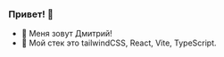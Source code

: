 ### Привет! 👋
 - 🌱 Меня зовут Дмитрий!
 - 🥑 Мой стек это tailwindCSS, React, Vite, TypeScript.

<!--
**UDEADWAY05/UDEADWAY05** is a ✨ _special_ ✨ repository because its `README.md` (this file) appears on your GitHub profile.

Here are some ideas to get you started:

- 🔭 I’m currently working on ...
- 🌱 I’m currently learning ...
- 👯 I’m looking to collaborate on ...
- 🤔 I’m looking for help with ...
- 💬 Ask me about ...
- 📫 How to reach me: ...
- 😄 Pronouns: ...
- ⚡ Fun fact: ...
-->
